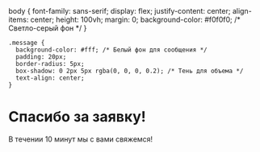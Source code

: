 <!DOCTYPE html>
<html>
<head>
  <title>Спасибо за заявку!</title>
    body {
      font-family: sans-serif;
      display: flex;
      justify-content: center;
      align-items: center;
      height: 100vh;
      margin: 0;
      background-color: #f0f0f0; /* Светло-серый фон */
    }

    .message {
      background-color: #fff; /* Белый фон для сообщения */
      padding: 20px;
      border-radius: 5px;
      box-shadow: 0 2px 5px rgba(0, 0, 0, 0.2); /* Тень для объема */
      text-align: center;
    }
  </style>
</head>
<body>
  <div class="message">
    <h1>Спасибо за заявку!</h1>
    <p>В течении 10 минут мы с вами свяжемся!</p>
  </div>
</body>
</html>


